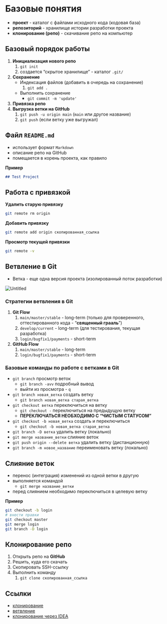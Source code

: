 # Базовые понятия

- **проект** - каталог с файлами исходного кода (кодовая база)
- **репозиторий** - хранилище истории разработки проекта
- **клонирование (репо)** - скачивание репо на компьютер

## Базовый порядок работы

1. **Инициализация нового репо**
    1. `git init`
    2. создается “скрытое хранилище” - каталог `.git/`
2. **Сохранение**
    - Индексация файлов (добавить в очередь на сохранение)
        1. `git add .`
    - Выполнить сохранение
        - `git commit -m 'update'`
3. **Привязка репо**
4. **Выгрузка ветки на GitHub**
    1. `git push -u origin main` (`main` или другое название)
    2. `git push` (если ветку уже выгружал)

## Файл `README.md`

- использует формат `Markdown`
- описание репо на GitHub
- помещается в корень проекта, как правило

**Пример**

```markdown
## Test Project
```

## Работа с привязкой

**Удалить старую привязку**

```bash
git remote rm origin
```

**Добавить привязку**

```bash
git remote add origin скопированная_ссылка
```

**Просмотр текущей привязки**

```bash
git remote -v
```

## Ветвление в Git

- Ветка - еще одна версия проекта (изолированный поток разработки)

![Untitled](https://prod-files-secure.s3.us-west-2.amazonaws.com/95d3eea4-bdd9-4866-805a-55b03d066b78/2839841d-e701-4102-b1b8-2d48f4d90fc6/Untitled.png)

### Стратегии ветвления в Git

1. **Git Flow**
    1. `main/master/stable` - long-term (только для проверенного, оттестированного кода - “**священный грааль**”)
    2. `develop/current` - long-term (для тестирования, текущая разработка)
    3. `login/bugfix1/payments` - short-term
2. **GitHub Flow**
    1. `main/master/stable` - long-term
    2. `login/bugfix1/payments` - short-term
    

### Базовые команды по работе с ветками в Git

- `git branch` просмотр веток
    - `git branch -avv` подробный вывод
    - выйти из просмотра - `q`
- `git branch новая_ветка`  создать ветку
    - `git branch новая_ветка старая_ветка`
- `git checkout ветка` переключиться на ветку
    - `git checkout -` переключиться на предыдущую ветку
    - **ПЕРЕКЛЮЧАТЬСЯ НЕОБХОДИМО С “ЧИСТЫМ СТАТУСОМ”**
- `git checkout -b новая_ветка` создать и переключиться
    - `git checkout -b новая_ветка старая_ветка`
- `git branch -D ветка` удалить ветку (локально)
- `git merge название_ветки` слияние веток
- `git push origin --delete ветка` удалить ветку (дистанционную)
- `git branch -m новое_название` переименовать ветку (локально)

## Слияние веток

- перенос (интеграция) изменений из одной ветки в другую
- выполняется командой
    - `git merge название_ветки`
- перед слиянием необходимо переключиться в целевую ветку

**Пример**

```bash
git checkout -b login
# внести правки
git checkout master
git merge login
git branch -D login
```

## Клонирование репо

1. Открыть репо на **GitHub**
2. Решить, куда его скачать
3. Скопировать SSH-ссылку
4. Выполнить команду
    1. `git clone скопированная_ссылка`

## Ссылки

- [клонирование](https://docs.github.com/ru/repositories/creating-and-managing-repositories/cloning-a-repository)
- [ветвление](https://git-scm.com/book/ru/v2/%D0%92%D0%B5%D1%82%D0%B2%D0%BB%D0%B5%D0%BD%D0%B8%D0%B5-%D0%B2-Git-%D0%9E-%D0%B2%D0%B5%D1%82%D0%B2%D0%BB%D0%B5%D0%BD%D0%B8%D0%B8-%D0%B2-%D0%B4%D0%B2%D1%83%D1%85-%D1%81%D0%BB%D0%BE%D0%B2%D0%B0%D1%85)
- [клонирование через IDEA](https://javarush.com/groups/posts/2818-podruzhim-git-s-intellij-idea)